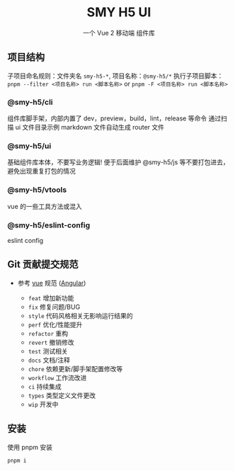 <h1 align="center">SMY H5 UI</h1>
<p align="center">一个 Vue 2 移动端 组件库</p>

## 项目结构

子项目命名规则：文件夹名 `smy-h5-*`, 项目名称：`@smy-h5/*`
执行子项目脚本：`pnpm --filter <项目名称> run <脚本名称>` or `pnpm -F <项目名称> run <脚本名称>`

### @smy-h5/cli

组件库脚手架，内部内置了 dev，preview，build，lint，release 等命令
通过扫描 ui 文件目录示例 markdown 文件自动生成 router 文件

### @smy-h5/ui

基础组件库本体，不要写业务逻辑! 便于后面维护
@smy-h5/js 等不要打包进去，避免出现重复打包的情况

### @smy-h5/vtools

vue 的一些工具方法或混入

### @smy-h5/eslint-config

eslint config

## Git 贡献提交规范

- 参考 [vue](https://github.com/vuejs/vue/blob/dev/.github/COMMIT_CONVENTION.md) 规范 ([Angular](https://github.com/conventional-changelog/conventional-changelog/tree/master/packages/conventional-changelog-angular))

  - `feat` 增加新功能
  - `fix` 修复问题/BUG
  - `style` 代码风格相关无影响运行结果的
  - `perf` 优化/性能提升
  - `refactor` 重构
  - `revert` 撤销修改
  - `test` 测试相关
  - `docs` 文档/注释
  - `chore` 依赖更新/脚手架配置修改等
  - `workflow` 工作流改进
  - `ci` 持续集成
  - `types` 类型定义文件更改
  - `wip` 开发中

## 安装

使用 pnpm 安装

```bash
pnpm i
```
